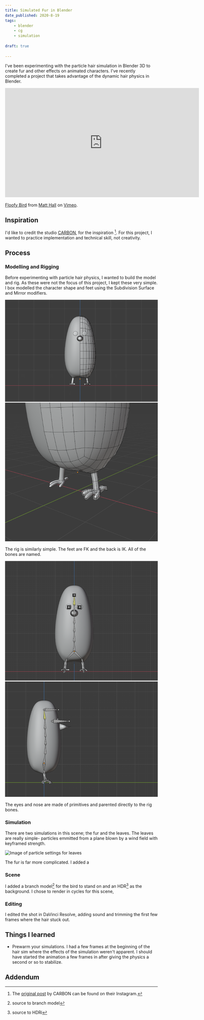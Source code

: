 ```yaml
---
title: Simulated Fur in Blender
date_published: 2020-8-19
tags:
    - blender
    - cg
    - simulation

draft: true

---
```


I've been experimenting with the particle hair simulation in Blender 3D to create fur and other effects on animated characters. I've recently completed a project that takes advantage of the dynamic hair physics in Blender.

<iframe src="https://player.vimeo.com/video/448938460" width="640" height="360" frameborder="0" allow="autoplay; fullscreen" allowfullscreen></iframe>
<p><a href="https://vimeo.com/448938460">Floofy Bird</a> from <a href="https://vimeo.com/user121610723">Matt Hall</a> on <a href="https://vimeo.com">Vimeo</a>.</p>

## Inspiration

I'd like to credit the studio [CARBON](http://www.carbon.tv/), for the inspiration [^1]. For this project, I wanted to practice implementation and technical skill, not creativity.


## Process

### Modelling and Rigging

Before experimenting with particle hair physics, I wanted to build the model and rig. As these were not the focus of this project, I kept these very simple. I box modelled the character shape and feet using the Subdivision Surface and Mirror modifiers.

![Front wireframe view](front-wireframe.png) ![Feet wireframe view](feet-wireframe.png)

The rig is similarly simple. The feet are FK and the back is IK. All of the bones are named.

![Front rig view](rig-front.png) ![Side rig view](rig-side.png)


The eyes and nose are made of primitives and parented directly to the rig bones.

### Simulation
There are two simulations in this scene; the fur and the leaves. The leaves are really simple- particles emmitted from a plane blown by a wind field with keyframed strength.

![Image of particle settings for leaves](TODO)

The fur is far more complicated. I added a 




### Scene
I added a branch model[^2] for the bird to stand on and an HDR[^3] as the background. I chose to render in cycles for this scene, 


### Editing
I edited the shot in DaVinci Resolve, adding sound and trimming the first few frames where the hair stuck out.


## Things I learned
- Prewarm your simulations. I had a few frames at the beginning of the hair sim where the effects of the simulation weren't apparent. I should have started the animation a few frames in after giving the physics a second or so to stabilize.


## Addendum
[^1]: The [original post](https://www.instagram.com/p/B6IlwbYg_Jm/) by CARBON can be found on their Instagram.
[^2]: source to branch model
[^3]: source to HDRi
